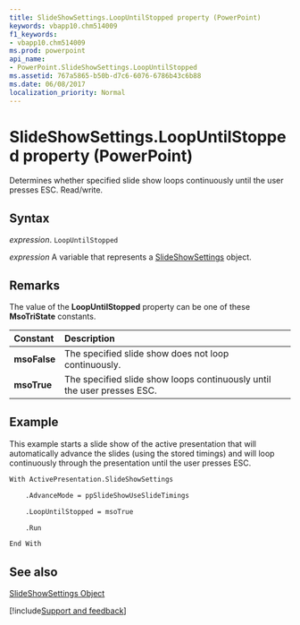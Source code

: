 ```yaml
---
title: SlideShowSettings.LoopUntilStopped property (PowerPoint)
keywords: vbapp10.chm514009
f1_keywords:
- vbapp10.chm514009
ms.prod: powerpoint
api_name:
- PowerPoint.SlideShowSettings.LoopUntilStopped
ms.assetid: 767a5865-b50b-d7c6-6076-6786b43c6b88
ms.date: 06/08/2017
localization_priority: Normal
---
```



# SlideShowSettings.LoopUntilStopped property (PowerPoint)

Determines whether specified slide show loops continuously until the user presses ESC. Read/write.


## Syntax

_expression_. `LoopUntilStopped`

_expression_ A variable that represents a [SlideShowSettings](PowerPoint.SlideShowSettings.md) object.


## Remarks

The value of the  **LoopUntilStopped** property can be one of these **MsoTriState** constants.



|Constant|Description|
|:-----|:-----|
|**msoFalse**|The specified slide show does not loop continuously. |
|**msoTrue**| The specified slide show loops continuously until the user presses ESC.|

## Example

This example starts a slide show of the active presentation that will automatically advance the slides (using the stored timings) and will loop continuously through the presentation until the user presses ESC.


```vb
With ActivePresentation.SlideShowSettings

    .AdvanceMode = ppSlideShowUseSlideTimings

    .LoopUntilStopped = msoTrue

    .Run

End With
```


## See also


[SlideShowSettings Object](PowerPoint.SlideShowSettings.md)

[!include[Support and feedback](~/includes/feedback-boilerplate.md)]